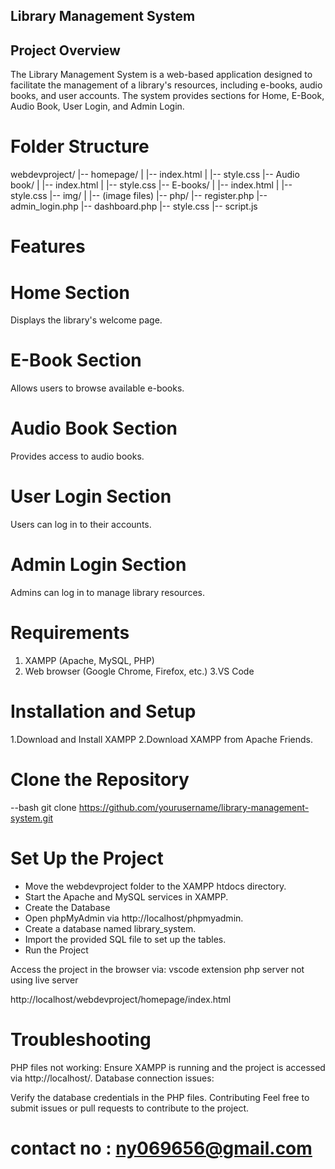 ## Library Management System

## Project Overview
The Library Management System is a web-based application designed to facilitate the management of a library's resources, 
including e-books, audio books, and user accounts. The system provides sections for Home, E-Book, Audio Book, User Login, and Admin Login.

# Folder Structure

webdevproject/
|-- homepage/
|   |-- index.html
|   |-- style.css
|-- Audio book/
|   |-- index.html
|   |-- style.css
|-- E-books/
|   |-- index.html
|   |-- style.css
|-- img/
|   |-- (image files)
|-- php/
    |-- register.php
    |-- admin_login.php
    |-- dashboard.php
    |-- style.css
    |-- script.js

# Features
# Home Section
Displays the library's welcome page.

# E-Book Section
Allows users to browse available e-books.

# Audio Book Section
Provides access to audio books.

# User Login Section
Users can log in to their accounts.

# Admin Login Section
Admins can log in to manage library resources.

# Requirements
1. XAMPP (Apache, MySQL, PHP)
2. Web browser (Google Chrome, Firefox, etc.)
3.VS Code
 # Installation and Setup
1.Download and Install XAMPP
2.Download XAMPP from Apache Friends.

# Clone the Repository
--bash
git clone https://github.com/yourusername/library-management-system.git

# Set Up the Project

* Move the webdevproject folder to the XAMPP htdocs directory.
* Start the Apache and MySQL services in XAMPP.
* Create the Database
* Open phpMyAdmin via http://localhost/phpmyadmin.
* Create a database named library_system.
* Import the provided SQL file to set up the tables.
* Run the Project

Access the project in the browser via:
vscode extension php server not using live server 

http://localhost/webdevproject/homepage/index.html
 # Troubleshooting
 PHP files not working:
Ensure XAMPP is running and the project is accessed via http://localhost/.
Database connection issues:

Verify the database credentials in the PHP files.
Contributing
Feel free to submit issues or pull requests to contribute to the project.

# contact no : ny069656@gmail.com
